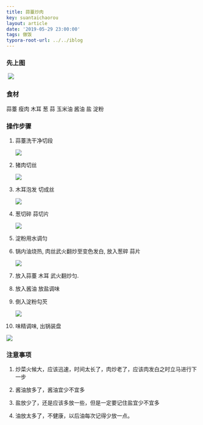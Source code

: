 ```yaml
---
title: 蒜薹炒肉
key: suantaichaorou
layout: article
date: '2019-05-29 23:00:00'
tags: 做饭 
typora-root-url: ../../iblog
---
```


### 先上图

​	![](http://img.azhangbaobao.cn/img/3431559738156_.pic.jpg)

### 食材

蒜薹  瘦肉 木耳 葱 蒜 玉米油 酱油 盐 淀粉

### 操作步骤

1. 蒜薹洗干净切段

   ![](http://img.azhangbaobao.cn/img/3381559738152_.pic.jpg)

2. 猪肉切丝

   ![](http://img.azhangbaobao.cn/img/3361559738150_.pic.jpg)

3. 木耳泡发 切成丝

   ![](http://img.azhangbaobao.cn/img/3371559738151_.pic.jpg)

4. 葱切碎  蒜切片

   ![](http://img.azhangbaobao.cn/img/3391559738153_.pic.jpg)

5. 淀粉用水调匀

6. 锅内油烧热, 肉丝武火翻炒至变色发白, 放入葱碎 蒜片

   ![](http://img.azhangbaobao.cn/img/3421559738155_.pic.jpg)

   

7. 放入蒜薹 木耳 武火翻炒匀.

8. 放入酱油  放盐调味 

9. 倒入淀粉勾芡

   ![](http://img.azhangbaobao.cn/img/3441559738157_.pic.jpg)

10. 味精调味, 出锅装盘

   ![](http://img.azhangbaobao.cn/img/3431559738156_.pic.jpg)



### 注意事项

1. 炒菜火候大，应该迅速，时间太长了，肉炒老了，应该肉发白之时立马进行下一步

2. 酱油放多了，酱油宜少不宜多

3. 盐放少了，还是应该多放一些，但是一定要记住盐宜少不宜多

4. 油放太多了，不健康，以后油每次记得少放一点。